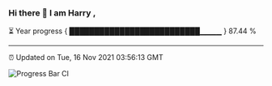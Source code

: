 ### Hi there 👋 I am Harry , 

⏳ Year progress { ██████████████████████████▁▁▁▁ } 87.44 %

---

⏰ Updated on Tue, 16 Nov 2021 03:56:13 GMT

![Progress Bar CI](https://github.com/duykhang68/duykhang68/workflows/Progress%20Bar%20CI/badge.svg)
